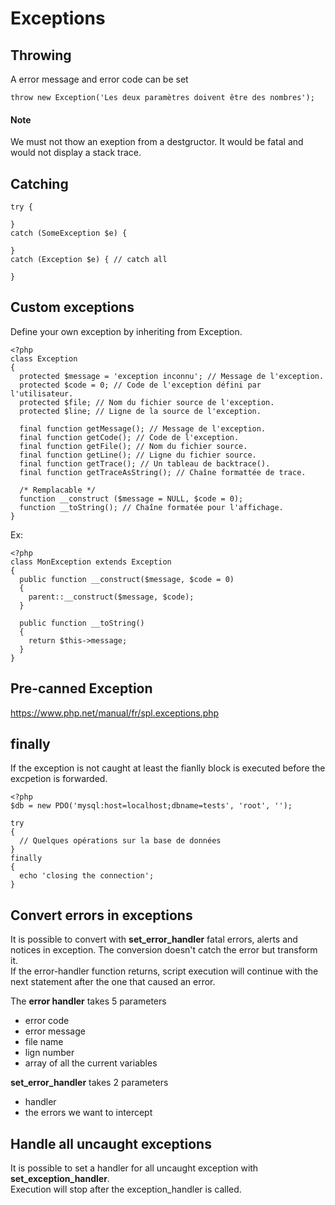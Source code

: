 # Exceptions

## Throwing

A error message and error code can be set

```
throw new Exception('Les deux paramètres doivent être des nombres');
```

#### Note

We must not thow an exeption from a destgructor. It would be fatal and would not display a stack trace.

## Catching

```
try {

}
catch (SomeException $e) {

}
catch (Exception $e) { // catch all

}

```

## Custom exceptions

Define your own exception by inheriting from Exception.

```
<?php
class Exception
{
  protected $message = 'exception inconnu'; // Message de l'exception.
  protected $code = 0; // Code de l'exception défini par l'utilisateur.
  protected $file; // Nom du fichier source de l'exception.
  protected $line; // Ligne de la source de l'exception.
  
  final function getMessage(); // Message de l'exception.
  final function getCode(); // Code de l'exception.
  final function getFile(); // Nom du fichier source.
  final function getLine(); // Ligne du fichier source.
  final function getTrace(); // Un tableau de backtrace().
  final function getTraceAsString(); // Chaîne formattée de trace.
  
  /* Remplacable */
  function __construct ($message = NULL, $code = 0);
  function __toString(); // Chaîne formatée pour l'affichage.
}
```

Ex:

```
<?php
class MonException extends Exception
{
  public function __construct($message, $code = 0)
  {
    parent::__construct($message, $code);
  }
  
  public function __toString()
  {
    return $this->message;
  }
}
```

## Pre-canned Exception

https://www.php.net/manual/fr/spl.exceptions.php


## finally

If the exception is not caught at least the fianlly block is executed before the excpetion is forwarded.

```
<?php
$db = new PDO('mysql:host=localhost;dbname=tests', 'root', '');

try
{
  // Quelques opérations sur la base de données
}
finally
{
  echo 'closing the connection';
}
```

## Convert errors in exceptions

It is possible to convert with **set_error_handler** fatal errors, alerts and notices in exception. The conversion doesn't catch the error but transform it.  
If the error-handler function returns, script execution will continue with the next statement after the one that caused an error.  

The **error handler** takes 5 parameters

* error code
* error message
* file name
* lign number
* array of all the current variables

**set_error_handler** takes 2 parameters

* handler
* the errors we want to intercept

## Handle all uncaught exceptions

It is possible to set a handler for all uncaught exception with **set_exception_handler**.  
Execution will stop after the exception_handler is called. 

